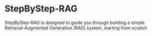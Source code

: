 # StepByStep-RAG
StepByStep-RAG is designed to guide you through building a simple Retrieval-Augmented Generation (RAG) system, starting from scratch
